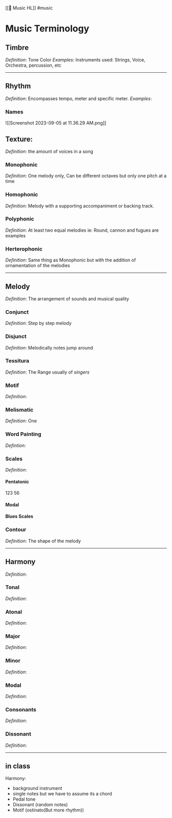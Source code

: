 [[🔵 Music HL]] #music 

# Music Terminology 

## Timbre  
*Definition*: Tone Color 
*Examples*: Instruments used: Strings, Voice, Orchestra, percussion, etc


--- 
## Rhythm
*Definition*: Encompasses tempo, meter and specific meter. 
*Examples*:

### Names 
![[Screenshot 2023-09-05 at 11.36.29 AM.png]]



## Texture:
*Definition*: the amount of voices in a song 

### Monophonic 
*Definition*: One melody only, Can be different octaves but only one pitch at a time 

### Homophonic 
*Definition*: Melody with a supporting accompaniment or backing track. 

### Polyphonic 
*Definition*: At least two equal melodies ie: Round, cannon and fugues are examples

### Herterophonic 
*Definition*: Same thing as Monophonic but with the addition of ornamentation of the melodies 


---
## Melody 
*Definition*: The arrangement of sounds and musical quality 

### Conjunct 
*Definition*: Step by step melody

### Disjunct 
*Definition*: Melodically notes jump around 

### Tessitura 
*Definition*: The Range usually of *singers*

### Motif 
*Definition*: 

### Melismatic 
*Definition*: One 

### Word Painting 
*Defintion*:

### Scales 
*Definition*: 

#### Pentatonic 
123 56
#### Modal 

#### Blues Scales 


### Contour 
*Definition*: The shape of the melody 



--- 
## Harmony  
*Definition*: 

### Tonal 
*Definition*: 

### Atonal 
*Definition*: 

### Major 
*Definition*: 

### Minor 
*Definition*: 

### Modal 
*Definition*: 

### Consonants 
*Definition*: 

### Dissonant
*Definition*: 


--- 
## in class 

Harmony:
- background instrument
- single notes but we have to assume its a chord 
- Pedal tone 
- Dissonant (random notes)
- Motif (ostinato(But more rhythm)) 